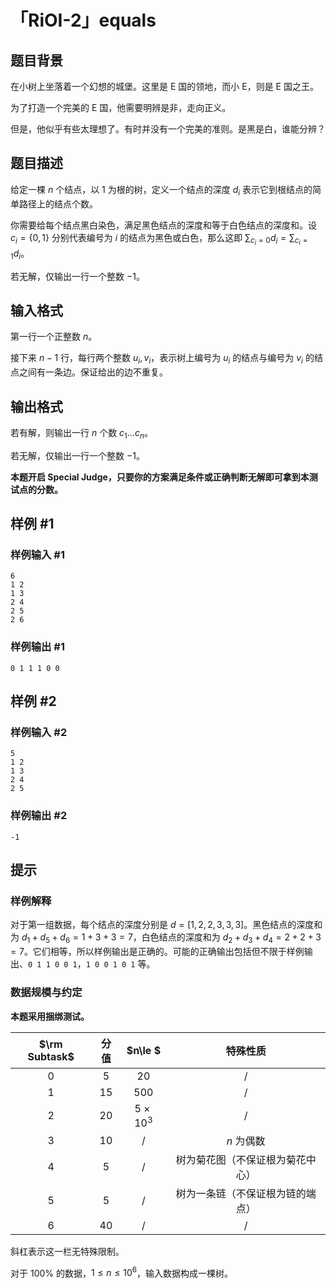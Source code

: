 # 「RiOI-2」equals

## 题目背景

在小树上坐落着一个幻想的城堡。这里是 E 国的领地，而小 E，则是 E 国之王。

为了打造一个完美的 E 国，他需要明辨是非，走向正义。

但是，他似乎有些太理想了。有时并没有一个完美的准则。是黑是白，谁能分辨？

## 题目描述

给定一棵 $n$ 个结点，以 $1$ 为根的树，定义一个结点的深度 $d_i$ 表示它到根结点的简单路径上的结点个数。

你需要给每个结点黑白染色，满足黑色结点的深度和等于白色结点的深度和。设 $c_i = \{0, 1\}$ 分别代表编号为 $i$ 的结点为黑色或白色，那么这即 $\displaystyle\sum_{c_i=0}d_i=\sum_{c_i=1}d_i$。

若无解，仅输出一行一个整数 $-1$。

## 输入格式

第一行一个正整数 $n$。

接下来 $n - 1$ 行，每行两个整数 $u_i, v_i$，表示树上编号为 $u_i$ 的结点与编号为 $v_i$ 的结点之间有一条边。保证给出的边不重复。

## 输出格式

若有解，则输出一行 $n$ 个数 $c_1\dots c_n$。

若无解，仅输出一行一个整数 $-1$。

**本题开启 Special Judge，只要你的方案满足条件或正确判断无解即可拿到本测试点的分数。**

## 样例 #1

### 样例输入 #1

```
6
1 2
1 3
2 4
2 5
2 6
```

### 样例输出 #1

```
0 1 1 1 0 0
```

## 样例 #2

### 样例输入 #2

```
5
1 2
1 3
2 4
2 5
```

### 样例输出 #2

```
-1
```

## 提示

### 样例解释

对于第一组数据，每个结点的深度分别是 $d=[1,2,2,3,3,3]$。黑色结点的深度和为 $d_1+d_5+d_6=1+3+3=7$，白色结点的深度和为 $d_2+d_3+d_4=2+2+3=7$。它们相等，所以样例输出是正确的。可能的正确输出包括但不限于样例输出、`0 1 1 0 0 1`，`1 0 0 1 0 1` 等。

### 数据规模与约定

**本题采用捆绑测试。**

| $\rm Subtask$ | 分值 | $n\le $ | 特殊性质 |
| :-----------: | :--: | :-----: | :------: |
| $0$ | $5$ | $20$ | / |
| $1$ | $15$ | $500$ | / |
| $2$ | $20$ | $5\times 10^3$ | / |
| $3$ | $10$ | / | $n$ 为偶数 |
| $4$ | $5$ | / | 树为菊花图（不保证根为菊花中心） |
| $5$ | $5$ | / | 树为一条链（不保证根为链的端点） |
| $6$ | $40$ | / | / |

斜杠表示这一栏无特殊限制。

对于 $100\%$ 的数据，$1\le n\le 10^6$，输入数据构成一棵树。